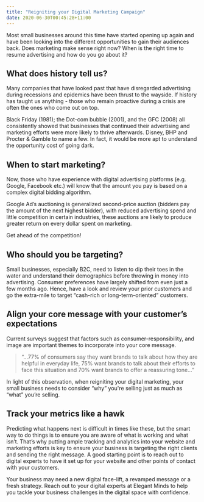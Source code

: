 ```yaml
---
title: "Reigniting your Digital Marketing Campaign"
date: 2020-06-30T00:45:28+11:00
---
```


Most small businesses around this time have started opening up again and have been looking into the different opportunities to gain their audiences back. Does marketing make sense right now? When is the right time to resume advertising and how do you go about it?

## What does history tell us?

Many companies that have looked past that have disregarded advertising during recessions and epidemics have been thrust to the wayside. If history has taught us anything - those who remain proactive during a crisis are often the ones who come out on top.

Black Friday (1981); the Dot-com bubble (2001), and the GFC (2008) all consistently showed that businesses that continued their advertising and marketing efforts were more likely to thrive afterwards. Disney, BHP and Procter & Gamble to name a few. In fact, it would be more apt to understand the opportunity cost of going dark. 

## When to start marketing?


Now, those who have experience with digital advertising platforms (e.g. Google, Facebook etc.) will know that the amount you pay is based on a complex digital bidding algorithm. 

Google Ad’s auctioning is generalized second-price auction (bidders pay the amount of the next highest bidder), with reduced advertising spend and little competition in certain industries, these auctions are likely to produce greater return on every dollar spent on marketing. 

Get ahead of the competition! 

## Who should you be targeting?

Small businesses, especially B2C, need to listen to dip their toes in the water and understand their demographics before throwing in money into advertising. Consumer preferences have largely shifted from even just a few months ago. Hence, have a look and review your prior customers and go the extra-mile to target “cash-rich or long-term-oriented” customers.

## Align your core message with your customer’s expectations
 
Current surveys suggest that factors such as consumer-responsibility, and image are important themes to incorporate into your core message.

> “...77% of consumers say they want brands to talk about how they are helpful in everyday life, 75% want brands to talk about their efforts to face this situation and 70% want brands to offer a reassuring tone…”

In light of this observation, when reigniting your digital marketing, your small business needs to consider “why” you're selling just as much as “what” you’re selling.

## Track your metrics like a hawk 

Predicting what happens next is difficult in times like these, but the smart way to do things is to ensure you are aware of what is working and what isn’t.  That’s why putting ample tracking and analytics into your website and marketing efforts is key to ensure your business is targeting the right clients and sending the right message. A good starting point is to reach out to digital experts to have it set up for your website and other points of contact with your customers. 

Your business may need a new digital face-lift, a revamped message or a fresh strategy.  Reach out to your digital experts at Elegant Minds to help you tackle your business challenges in the digital space with confidence. 


